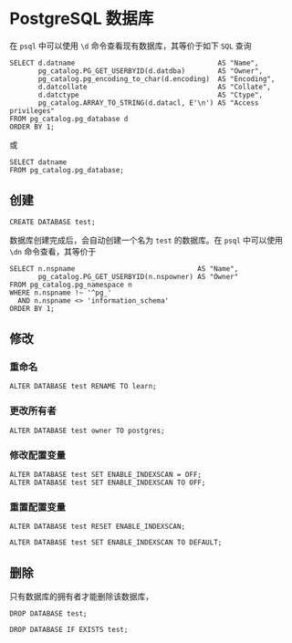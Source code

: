 # PostgreSQL 数据库

在 `psql` 中可以使用 `\d` 命令查看现有数据库，其等价于如下 `SQL` 查询

```postgresql
SELECT d.datname                                   AS "Name",
       pg_catalog.PG_GET_USERBYID(d.datdba)        AS "Owner",
       pg_catalog.pg_encoding_to_char(d.encoding)  AS "Encoding",
       d.datcollate                                AS "Collate",
       d.datctype                                  AS "Ctype",
       pg_catalog.ARRAY_TO_STRING(d.datacl, E'\n') AS "Access privileges"
FROM pg_catalog.pg_database d
ORDER BY 1;
```

或

```postgresql
SELECT datname
FROM pg_catalog.pg_database;
```

## 创建

```postgresql
CREATE DATABASE test;
```

数据库创建完成后，会自动创建一个名为 `test` 的数据库。在 `psql` 中可以使用 `\dn` 命令查看，其等价于

```postgresql
SELECT n.nspname                              AS "Name",
       pg_catalog.PG_GET_USERBYID(n.nspowner) AS "Owner"
FROM pg_catalog.pg_namespace n
WHERE n.nspname !~ '^pg_'
  AND n.nspname <> 'information_schema'
ORDER BY 1;
```

## 修改

### 重命名

```postgresql
ALTER DATABASE test RENAME TO learn;
```

### 更改所有者

```postgresql
ALTER DATABASE test owner TO postgres;
```

### 修改配置变量

```postgresql
ALTER DATABASE test SET ENABLE_INDEXSCAN = OFF;
ALTER DATABASE test SET ENABLE_INDEXSCAN TO OFF;
```

### 重置配置变量

```postgresql
ALTER DATABASE test RESET ENABLE_INDEXSCAN;
```

```postgresql
ALTER DATABASE test SET ENABLE_INDEXSCAN TO DEFAULT;
```

## 删除

只有数据库的拥有者才能删除该数据库，

```postgresql
DROP DATABASE test;

DROP DATABASE IF EXISTS test;
```
